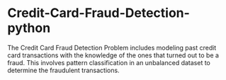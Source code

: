 # Credit-Card-Fraud-Detection-python
The Credit Card Fraud Detection Problem includes modeling past credit card transactions with the knowledge of the ones that turned out to be a fraud. 
This involves pattern classification in an unbalanced dataset to determine the fraudulent transactions.
